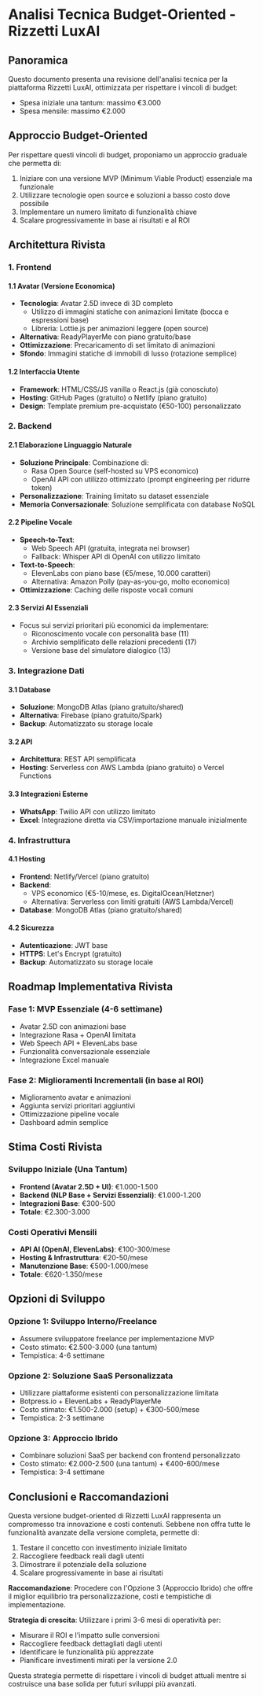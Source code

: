 # Analisi Tecnica Budget-Oriented - Rizzetti LuxAI

## Panoramica

Questo documento presenta una revisione dell'analisi tecnica per la piattaforma Rizzetti LuxAI, ottimizzata per rispettare i vincoli di budget:
- Spesa iniziale una tantum: massimo €3.000
- Spesa mensile: massimo €2.000

## Approccio Budget-Oriented

Per rispettare questi vincoli di budget, proponiamo un approccio graduale che permetta di:
1. Iniziare con una versione MVP (Minimum Viable Product) essenziale ma funzionale
2. Utilizzare tecnologie open source e soluzioni a basso costo dove possibile
3. Implementare un numero limitato di funzionalità chiave
4. Scalare progressivamente in base ai risultati e al ROI

## Architettura Rivista

### 1. Frontend

#### 1.1 Avatar (Versione Economica)
- **Tecnologia**: Avatar 2.5D invece di 3D completo
  - Utilizzo di immagini statiche con animazioni limitate (bocca e espressioni base)
  - Libreria: Lottie.js per animazioni leggere (open source)
- **Alternativa**: ReadyPlayerMe con piano gratuito/base
- **Ottimizzazione**: Precaricamento di set limitato di animazioni
- **Sfondo**: Immagini statiche di immobili di lusso (rotazione semplice)

#### 1.2 Interfaccia Utente
- **Framework**: HTML/CSS/JS vanilla o React.js (già conosciuto)
- **Hosting**: GitHub Pages (gratuito) o Netlify (piano gratuito)
- **Design**: Template premium pre-acquistato (€50-100) personalizzato

### 2. Backend

#### 2.1 Elaborazione Linguaggio Naturale
- **Soluzione Principale**: Combinazione di:
  - Rasa Open Source (self-hosted su VPS economico)
  - OpenAI API con utilizzo ottimizzato (prompt engineering per ridurre token)
- **Personalizzazione**: Training limitato su dataset essenziale
- **Memoria Conversazionale**: Soluzione semplificata con database NoSQL

#### 2.2 Pipeline Vocale
- **Speech-to-Text**: 
  - Web Speech API (gratuita, integrata nei browser)
  - Fallback: Whisper API di OpenAI con utilizzo limitato
- **Text-to-Speech**: 
  - ElevenLabs con piano base (€5/mese, 10.000 caratteri)
  - Alternativa: Amazon Polly (pay-as-you-go, molto economico)
- **Ottimizzazione**: Caching delle risposte vocali comuni

#### 2.3 Servizi AI Essenziali
- Focus sui servizi prioritari più economici da implementare:
  - Riconoscimento vocale con personalità base (11)
  - Archivio semplificato delle relazioni precedenti (17)
  - Versione base del simulatore dialogico (13)

### 3. Integrazione Dati

#### 3.1 Database
- **Soluzione**: MongoDB Atlas (piano gratuito/shared)
- **Alternativa**: Firebase (piano gratuito/Spark)
- **Backup**: Automatizzato su storage locale

#### 3.2 API
- **Architettura**: REST API semplificata
- **Hosting**: Serverless con AWS Lambda (piano gratuito) o Vercel Functions

#### 3.3 Integrazioni Esterne
- **WhatsApp**: Twilio API con utilizzo limitato
- **Excel**: Integrazione diretta via CSV/importazione manuale inizialmente

### 4. Infrastruttura

#### 4.1 Hosting
- **Frontend**: Netlify/Vercel (piano gratuito)
- **Backend**: 
  - VPS economico (€5-10/mese, es. DigitalOcean/Hetzner)
  - Alternativa: Serverless con limiti gratuiti (AWS Lambda/Vercel)
- **Database**: MongoDB Atlas (piano gratuito/shared)

#### 4.2 Sicurezza
- **Autenticazione**: JWT base
- **HTTPS**: Let's Encrypt (gratuito)
- **Backup**: Automatizzato su storage locale

## Roadmap Implementativa Rivista

### Fase 1: MVP Essenziale (4-6 settimane)
- Avatar 2.5D con animazioni base
- Integrazione Rasa + OpenAI limitata
- Web Speech API + ElevenLabs base
- Funzionalità conversazionale essenziale
- Integrazione Excel manuale

### Fase 2: Miglioramenti Incrementali (in base al ROI)
- Miglioramento avatar e animazioni
- Aggiunta servizi prioritari aggiuntivi
- Ottimizzazione pipeline vocale
- Dashboard admin semplice

## Stima Costi Rivista

### Sviluppo Iniziale (Una Tantum)
- **Frontend (Avatar 2.5D + UI)**: €1.000-1.500
- **Backend (NLP Base + Servizi Essenziali)**: €1.000-1.200
- **Integrazioni Base**: €300-500
- **Totale**: €2.300-3.000

### Costi Operativi Mensili
- **API AI (OpenAI, ElevenLabs)**: €100-300/mese
- **Hosting & Infrastruttura**: €20-50/mese
- **Manutenzione Base**: €500-1.000/mese
- **Totale**: €620-1.350/mese

## Opzioni di Sviluppo

### Opzione 1: Sviluppo Interno/Freelance
- Assumere sviluppatore freelance per implementazione MVP
- Costo stimato: €2.500-3.000 (una tantum)
- Tempistica: 4-6 settimane

### Opzione 2: Soluzione SaaS Personalizzata
- Utilizzare piattaforme esistenti con personalizzazione limitata
- Botpress.io + ElevenLabs + ReadyPlayerMe
- Costo stimato: €1.500-2.000 (setup) + €300-500/mese
- Tempistica: 2-3 settimane

### Opzione 3: Approccio Ibrido
- Combinare soluzioni SaaS per backend con frontend personalizzato
- Costo stimato: €2.000-2.500 (una tantum) + €400-600/mese
- Tempistica: 3-4 settimane

## Conclusioni e Raccomandazioni

Questa versione budget-oriented di Rizzetti LuxAI rappresenta un compromesso tra innovazione e costi contenuti. Sebbene non offra tutte le funzionalità avanzate della versione completa, permette di:

1. Testare il concetto con investimento iniziale limitato
2. Raccogliere feedback reali dagli utenti
3. Dimostrare il potenziale della soluzione
4. Scalare progressivamente in base ai risultati

**Raccomandazione**: Procedere con l'Opzione 3 (Approccio Ibrido) che offre il miglior equilibrio tra personalizzazione, costi e tempistiche di implementazione.

**Strategia di crescita**: Utilizzare i primi 3-6 mesi di operatività per:
- Misurare il ROI e l'impatto sulle conversioni
- Raccogliere feedback dettagliati dagli utenti
- Identificare le funzionalità più apprezzate
- Pianificare investimenti mirati per la versione 2.0

Questa strategia permette di rispettare i vincoli di budget attuali mentre si costruisce una base solida per futuri sviluppi più avanzati.
